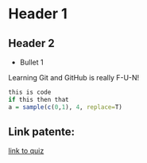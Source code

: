 # Header 1

## Header 2

* Bullet 1

Learning Git and GitHub is really F-U-N!

```R
this is code
if this then that
a = sample(c(0,1), 4, replace=T)
```
## Link patente:

[link to quiz](https://www.quizpatentenautica.net/Liguria)
